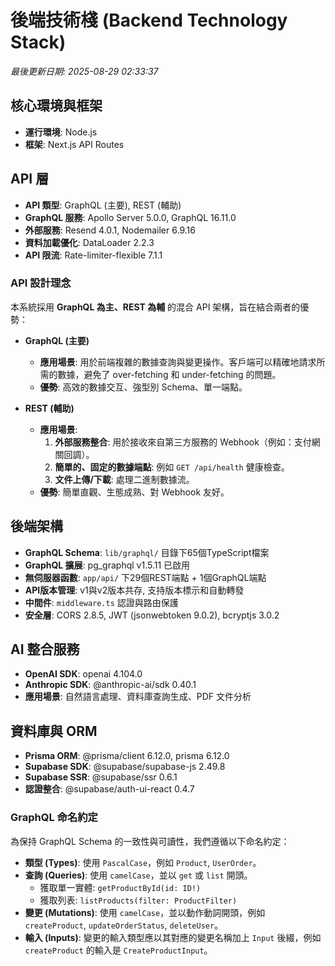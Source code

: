 # 後端技術棧 (Backend Technology Stack)

_最後更新日期: 2025-08-29 02:33:37_

## 核心環境與框架

- **運行環境**: Node.js
- **框架**: Next.js API Routes

## API 層

- **API 類型**: GraphQL (主要), REST (輔助)
- **GraphQL 服務**: Apollo Server 5.0.0, GraphQL 16.11.0
- **外部服務**: Resend 4.0.1, Nodemailer 6.9.16
- **資料加載優化**: DataLoader 2.2.3
- **API 限流**: Rate-limiter-flexible 7.1.1

### API 設計理念

本系統採用 **GraphQL 為主、REST 為輔** 的混合 API 架構，旨在結合兩者的優勢：

- **GraphQL (主要)**
  - **應用場景**: 用於前端複雜的數據查詢與變更操作。客戶端可以精確地請求所需的數據，避免了 over-fetching 和 under-fetching 的問題。
  - **優勢**: 高效的數據交互、強型別 Schema、單一端點。

- **REST (輔助)**
  - **應用場景**:
    1.  **外部服務整合**: 用於接收來自第三方服務的 Webhook（例如：支付網關回調）。
    2.  **簡單的、固定的數據端點**: 例如 `GET /api/health` 健康檢查。
    3.  **文件上傳/下載**: 處理二進制數據流。
  - **優勢**: 簡單直觀、生態成熟、對 Webhook 友好。

## 後端架構

- **GraphQL Schema**: `lib/graphql/` 目錄下65個TypeScript檔案
- **GraphQL 擴展**: pg_graphql v1.5.11 已啟用
- **無伺服器函數**: `app/api/` 下29個REST端點 + 1個GraphQL端點
- **API版本管理**: v1與v2版本共存, 支持版本標示和自動轉發
- **中間件**: `middleware.ts` 認證與路由保護
- **安全層**: CORS 2.8.5, JWT (jsonwebtoken 9.0.2), bcryptjs 3.0.2

## AI 整合服務

- **OpenAI SDK**: openai 4.104.0
- **Anthropic SDK**: @anthropic-ai/sdk 0.40.1
- **應用場景**: 自然語言處理、資料庫查詢生成、PDF 文件分析

## 資料庫與 ORM

- **Prisma ORM**: @prisma/client 6.12.0, prisma 6.12.0
- **Supabase SDK**: @supabase/supabase-js 2.49.8
- **Supabase SSR**: @supabase/ssr 0.6.1
- **認證整合**: @supabase/auth-ui-react 0.4.7

### GraphQL 命名約定

為保持 GraphQL Schema 的一致性與可讀性，我們遵循以下命名約定：

- **類型 (Types)**: 使用 `PascalCase`，例如 `Product`, `UserOrder`。
- **查詢 (Queries)**: 使用 `camelCase`，並以 `get` 或 `list` 開頭。
  - 獲取單一實體: `getProductById(id: ID!)`
  - 獲取列表: `listProducts(filter: ProductFilter)`
- **變更 (Mutations)**: 使用 `camelCase`，並以動作動詞開頭，例如 `createProduct`, `updateOrderStatus`, `deleteUser`。
- **輸入 (Inputs)**: 變更的輸入類型應以其對應的變更名稱加上 `Input` 後綴，例如 `createProduct` 的輸入是 `CreateProductInput`。
